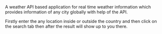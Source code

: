 A weather API based application for real time weather information which provides information of any city globally with help of the API.

Firstly enter the any location inside or outside the country and then click on the search tab then after the result will show up to you there.
